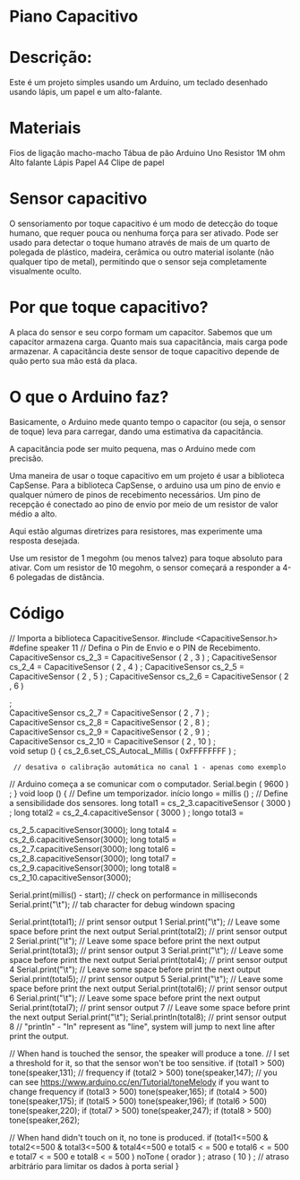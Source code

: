 # Piano Capacitivo
# Descrição:
Este é um projeto simples usando um Arduino, um teclado desenhado usando lápis, um papel e um alto-falante.
# Materiais
Fios de ligação macho-macho
Tábua de pão
Arduino Uno
Resistor 1M ohm
Alto falante
Lápis
Papel A4
Clipe de papel
# Sensor capacitivo
O sensoriamento por toque capacitivo é um modo de detecção do toque humano, que requer pouca ou nenhuma força para ser ativado. Pode ser usado para detectar o toque humano através de mais de um quarto de polegada de plástico, madeira, cerâmica ou outro material isolante (não qualquer tipo de metal), permitindo que o sensor seja completamente visualmente oculto.
# Por que toque capacitivo?
A placa do sensor e seu corpo formam um capacitor. Sabemos que um capacitor armazena carga. Quanto mais sua capacitância, mais carga pode armazenar.
A capacitância deste sensor de toque capacitivo depende de quão perto sua mão está da placa.
# O que o Arduino faz?
Basicamente, o Arduino mede quanto tempo o capacitor (ou seja, o sensor de toque) leva para carregar, dando uma estimativa da capacitância.

A capacitância pode ser muito pequena, mas o Arduino mede com precisão.

Uma maneira de usar o toque capacitivo em um projeto é usar a biblioteca CapSense. Para a biblioteca CapSense, o arduino usa um pino de envio e qualquer número de pinos de recebimento necessários. Um pino de recepção é conectado ao pino de envio por meio de um resistor de valor médio a alto.

Aqui estão algumas diretrizes para resistores, mas experimente uma resposta desejada.

Use um resistor de 1 megohm (ou menos talvez) para toque absoluto para ativar.
Com um resistor de 10 megohm, o sensor começará a responder a 4-6 polegadas de distância.
# Código
// Importa a biblioteca CapacitiveSensor.
#include <CapacitiveSensor.h> 
#define speaker 11 // Defina o Pin de Envio e o PIN de Recebimento.
CapacitiveSensor    cs_2_3 = CapacitiveSensor ( 2 , 3 ) ; CapacitiveSensor    cs_2_4 = CapacitiveSensor ( 2 , 4 ) ; CapacitiveSensor    cs_2_5 = CapacitiveSensor ( 2 , 5 ) ; CapacitiveSensor    cs_2_6 = CapacitiveSensor ( 2 , 6 )


 



         
          
      
 ;      
CapacitiveSensor    cs_2_7  = CapacitiveSensor ( 2 , 7 ) ;       
CapacitiveSensor    cs_2_8  = CapacitiveSensor ( 2 , 8 ) ;          
CapacitiveSensor    cs_2_9  = CapacitiveSensor ( 2 , 9 ) ;   
CapacitiveSensor    cs_2_10  = CapacitiveSensor ( 2 , 10 ) ;      
void setup () {   cs_2_6.set_CS_AutocaL_Millis ( 0xFFFFFFFF ) ;


                    

     // desativa o calibração automática no canal 1 - apenas como exemplo
 
  // Arduino começa a se comunicar com o computador.
  Serial.begin ( 9600 ) ; } void loop () {   // Define um temporizador.
início   longo = millis () ;   // Define a sensibilidade dos sensores.
  long total1 =   cs_2_3.capacitiveSensor ( 3000 ) ;   long total2 =   cs_2_4.capacitiveSensor ( 3000 ) ;   longo total3 =
  



                    

 
  
 
 
   cs_2_5.capacitiveSensor(3000);
  long total4 =  cs_2_6.capacitiveSensor(3000);
  long total5 =  cs_2_7.capacitiveSensor(3000);
  long total6 =  cs_2_8.capacitiveSensor(3000);
  long total7 =  cs_2_9.capacitiveSensor(3000);
  long total8 =  cs_2_10.capacitiveSensor(3000);
  


  Serial.print(millis() - start);        // check on performance in milliseconds
  Serial.print("\t");                    // tab character for debug windown spacing

  Serial.print(total1);                  // print sensor output 1
  Serial.print("\t");                    // Leave some space before print the next output
  Serial.print(total2);                  // print sensor output 2
  Serial.print("\t");                    // Leave some space before print the next output
  Serial.print(total3);                  // print sensor output 3
  Serial.print("\t");                    // Leave some space before print the next output
  Serial.print(total4);                  // print sensor output 4
  Serial.print("\t");                    // Leave some space before print the next output
  Serial.print(total5);                  // print sensor output 5
  Serial.print("\t");                    // Leave some space before print the next output
  Serial.print(total6);                  // print sensor output 6
  Serial.print("\t");                    // Leave some space before print the next output
  Serial.print(total7);                   // print sensor output 7
                                          // Leave some space before print the next output
  Serial.print("\t");
  Serial.println(total8);                 // print sensor output 8
                                         // "println" - "ln" represent as "line", system will jump to next line after print the output.
  
  
  
  
  // When hand is touched the sensor, the speaker will produce a tone.
  // I set a threshold for it, so that the sensor won't be too sensitive.
  if (total1 > 500) tone(speaker,131);   // frequency
  if (total2 > 500) tone(speaker,147);   // you can see https://www.arduino.cc/en/Tutorial/toneMelody if you want to change frequency
  if (total3 > 500) tone(speaker,165);
  if (total4 > 500) tone(speaker,175);
  if (total5 > 500) tone(speaker,196);
  if (total6 > 500) tone(speaker,220);
  if (total7 > 500) tone(speaker,247);
  if (total8 > 500) tone(speaker,262);
  
  // When hand didn't touch on it, no tone is produced.
  if (total1<=500  &  total2<=500  &  total3<=500 & total4<=500   e   total5 < = 500   e   total6 < = 500  e   total7 < = 500  e   total8 < = 500 )
     noTone ( orador ) ; 
  atraso ( 10 ) ;                              // atraso arbitrário para limitar os dados à porta serial 
 }
 
 


